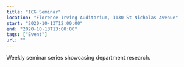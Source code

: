 ```yaml
---
title: "ICG Seminar"
location: "Florence Irving Auditorium, 1130 St Nicholas Avenue"
start: "2020-10-13T12:00:00"
end: "2020-10-13T13:00:00"
tags: ["Event"]
url: ""
---
```


Weekly seminar series showcasing department research.

<!-- endexcerpt -->
